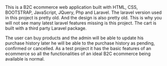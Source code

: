 <p>This is a B2C ecommerce web application built with HTML, CSS, BOOTSTRAP, JavaScript, JQuery, Php and Laravel. The laravel version used in this project is pretty old. And the design is also pretty old. This is why you will not see many latest laravel features missing is this project. The cart is built with a third party Laravel package. </p>

<p>The user can buy products and the admin will be able to update his purchase history later he will be able to the purchase history as pending, confirmed or cancelled. As a test project it has the basic features of an ecommerce so all the functionalities of an ideal B2C ecommerce being available is normal.</p>


    
